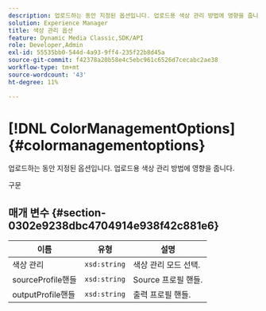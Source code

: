 ```yaml
---
description: 업로드하는 동안 지정된 옵션입니다. 업로드용 색상 관리 방법에 영향을 줍니다.
solution: Experience Manager
title: 색상 관리 옵션
feature: Dynamic Media Classic,SDK/API
role: Developer,Admin
exl-id: 55535bb0-544d-4a93-9ff4-235f22b8d45a
source-git-commit: f42378a20b58e4c5ebc961c6526d7cecabc2ae38
workflow-type: tm+mt
source-wordcount: '43'
ht-degree: 11%

---
```


# [!DNL ColorManagementOptions]{#colormanagementoptions}

업로드하는 동안 지정된 옵션입니다. 업로드용 색상 관리 방법에 영향을 줍니다.

구문

## 매개 변수 {#section-0302e9238dbc4704914e938f42c881e6}

| 이름 | 유형 | 설명 |
|---|---|---|
| 색상 관리 | `xsd:string` | 색상 관리 모드 선택. |
| sourceProfile핸들 | `xsd:string` | Source 프로필 핸들. |
| outputProfile핸들 | `xsd:string` | 출력 프로필 핸들. |
